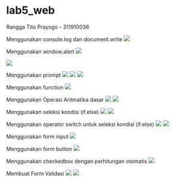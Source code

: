 # lab5_web
<p>Rangga Tito Prayogo - 311910036</p>

Menggunakan console.log dan document.write
<img src="https://user-images.githubusercontent.com/46300525/115853858-d227da00-a453-11eb-9af3-3adc5a5d5876.png">

Menggunakan window.alert
<img src="https://user-images.githubusercontent.com/46300525/115854048-0c917700-a454-11eb-876f-ef875c342905.png">

<img src="https://user-images.githubusercontent.com/46300525/115854359-5b3f1100-a454-11eb-83ab-6fde5066a15b.png">

Menggunakan prompt
<img src="https://user-images.githubusercontent.com/46300525/115854692-b2dd7c80-a454-11eb-812a-7404bcbf8942.png">
<img src="https://user-images.githubusercontent.com/46300525/115854761-c4268900-a454-11eb-974c-f89530f470eb.png">
<img src="https://user-images.githubusercontent.com/46300525/115854789-cab50080-a454-11eb-8116-40d290d2f026.png">

Menggunakan function
<img src="https://user-images.githubusercontent.com/46300525/115855318-50d14700-a455-11eb-8096-94a51710e96c.png">

Menggunakan Operasi Aritmatika dasar
<img src="https://user-images.githubusercontent.com/46300525/115857059-70696f00-a457-11eb-8baa-20a83ab1b7e4.png">
<img src="https://user-images.githubusercontent.com/46300525/115857087-76f7e680-a457-11eb-866a-66bf1923b50f.png">

Menggunakan seleksi kondisi (if.else)
<img src="https://user-images.githubusercontent.com/46300525/115857570-0b624900-a458-11eb-81be-3751c662454a.png">
<img src="https://user-images.githubusercontent.com/46300525/115857599-12895700-a458-11eb-8c2e-b4cc5de0d5e2.png">

Menggunakan operator switch untuk seleksi kondisi (if.else)
<img src="https://user-images.githubusercontent.com/46300525/115858768-909a2d80-a459-11eb-8e6d-34712e7837cc.png">
<img src="https://user-images.githubusercontent.com/46300525/115858650-6cd6e780-a459-11eb-952e-0563ba08696c.png">

Menggunakan form input
<img src="https://user-images.githubusercontent.com/46300525/115883101-9bfc5180-a477-11eb-9cb7-e140a99f4390.png">

Menggunakan form button
<img src="https://user-images.githubusercontent.com/46300525/115884442-1d081880-a479-11eb-8b25-1962b494dcca.png">

Menggunakan checkedbox dengan perhitungan otomatis
<img src="https://user-images.githubusercontent.com/46300525/115886762-71ac9300-a47b-11eb-8b0c-3e004f426163.png">

Membuat Form Validasi
<img src="https://user-images.githubusercontent.com/46300525/115891940-df0ef280-a480-11eb-923e-b92485eda7f4.png">
<img src="https://user-images.githubusercontent.com/46300525/115891988-ecc47800-a480-11eb-99b5-b36c939e3c07.png">


